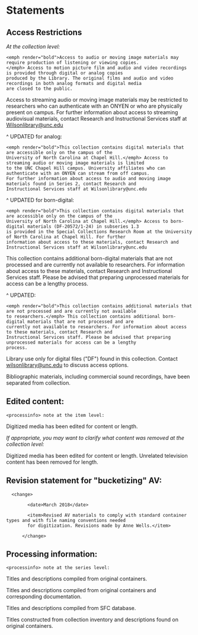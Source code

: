 # Statements

## Access Restrictions

_At the collection level:_

```
<emph render="bold">Access to audio or moving image materials may require production of listening or viewing copies. 
</emph> Access to motion picture film and audio and video recordings is provided through digital or analog copies 
produced by the Library. The original films and audio and video recordings in both analog formats and digital media 
are closed to the public.  
```
 
Access to streaming audio or moving image materials may be restricted to researchers who can authenticate with an ONYEN or who are physically present on campus. For further information about access to streaming audiovisual materials, contact Research and Instructional Services staff at Wilsonlibrary@unc.edu  

^ UPDATED for analog:

```
<emph render="bold">This collection contains digital materials that are accessible only on the campus of the 
University of North Carolina at Chapel Hill.</emph> Access to streaming audio or moving image materials is limited 
to the UNC Chapel Hill campus. University affiliates who can authenticate with an ONYEN can stream from off campus. 
For further information about access to audio and moving image materials found in Series 2, contact Research and 
Instructional Services staff at Wilsonlibrary@unc.edu 
```

^ UPDATED for born-digital:

```
<emph render="bold">This collection contains digital materials that are accessible only on the campus of the 
University of North Carolina at Chapel Hill.</emph> Access to born-digital materials (DF-20572/1-24) in subseries 1.3
is provided in the Special Collections Research Room at the University of North Carolina at Chapel Hill. For further 
information about access to these materials, contact Research and Instructional Services staff at Wilsonlibrary@unc.edu
```

This collection contains additional born-digital materials that are not processed and are currently not available to researchers. For information about access to these materials, contact Research and Instructional Services staff. Please be advised that preparing unprocessed materials for access can be a lengthy process.  

^ UPDATED:

```
<emph render="bold">This collection contains additional materials that are not processed and are currently not available 
to researchers.</emph> This collection contains additional born-digital materials that are not processed and are 
currently not available to researchers. For information about access to these materials, contact Research and 
Instructional Services staff. Please be advised that preparing unprocessed materials for access can be a lengthy 
process.  
```

Library use only for digital files ("DF") found in this collection. Contact wilsonlibrary@unc.edu to discuss access options. 

Bibliographic materials, including commercial sound recordings, have been separated from collection. 

## Edited content:

```
<processinfo> note at the item level: 
```

Digitized media has been edited for content or length. 

_If appropriate, you may want to clarify what content was removed at the collection level:_

Digitized media has been edited for content or length. Unrelated television content has been removed for length. 

## Revision statement for "bucketizing" AV:

```
  <change> 

        <date>March 2018</date> 

        <item>Revised AV materials to comply with standard container types and with file naming conventions needed 
        for digitization. Revisions made by Anne Wells.</item> 

      </change> 
```

## Processing information:

```
<processinfo> note at the series level: 
```

Titles and descriptions compiled from original containers. 

Titles and descriptions compiled from original containers and corresponding documentation.  

Titles and descriptions compiled from SFC database. 

Titles constructed from collection inventory and descriptions found on original containers. 

